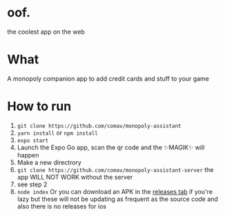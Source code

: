 # oof.
the coolest app on the web
# What
A monopoly companion app to add credit cards and stuff to your game
# How to run
1. `git clone https://github.com/comav/monopoly-assistant`
2. `yarn install` or `npm install`
3. `expo start`
4. Launch the Expo Go app, scan the qr code and the ✨MAGIK✨ will happen
5. Make a new directrory
6. `git clone https://github.com/comav/monopoly-assistant-server` the app WILL NOT WORK without the server
7. see step 2
8. `node index`
Or you can download an APK in the [releases tab](https://github.com/comav/monopoly-assistant/releases) if you're lazy but these will not be updating as frequent as the source code and also there is no releases for ios
